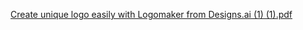 [Create unique logo easily with Logomaker from Designs.ai (1) (1).pdf](https://github.com/thore-dahl/Coursework/files/12523762/Create.unique.logo.easily.with.Logomaker.from.Designs.ai.1.1.pdf)
